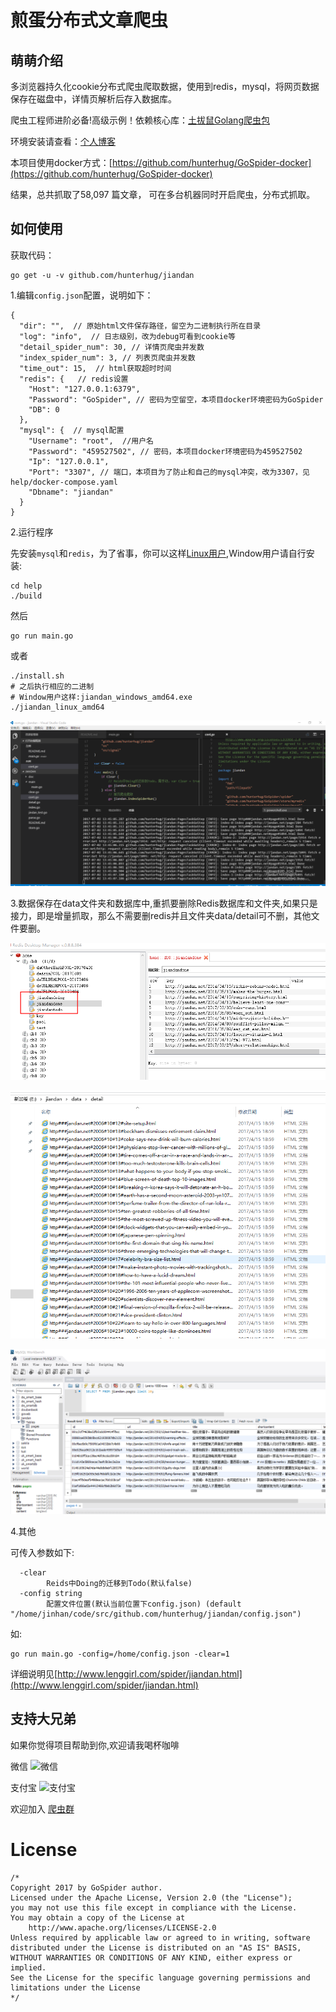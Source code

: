 # 煎蛋分布式文章爬虫

## 萌萌介绍

多浏览器持久化cookie分布式爬虫爬取数据，使用到redis，mysql，将网页数据保存在磁盘中，详情页解析后存入数据库。

爬虫工程师进阶必备!高级示例！依赖核心库：[土拔鼠Golang爬虫包](https://github.com/hunterhug/GoSpider)

环境安装请查看：[个人博客](http://www.lenggirl.com/tool/gospider-env.html)

本项目使用docker方式：[https://github.com/hunterhug/GoSpider-docker](https://github.com/hunterhug/GoSpider-docker)

结果，总共抓取了58,097 篇文章， 可在多台机器同时开启爬虫，分布式抓取。

## 如何使用

获取代码：

```
go get -u -v github.com/hunterhug/jiandan
```

1.编辑`config.json`配置，说明如下：

```
{
  "dir": "",  // 原始html文件保存路径，留空为二进制执行所在目录
  "log": "info",  // 日志级别，改为debug可看到cookie等
  "detail_spider_num": 30, // 详情页爬虫并发数
  "index_spider_num": 3, // 列表页爬虫并发数
  "time_out": 15,  // html获取超时时间
  "redis": {   // redis设置
    "Host": "127.0.0.1:6379",
    "Password": "GoSpider", // 密码为空留空，本项目docker环境密码为GoSpider
    "DB": 0
  },
  "mysql": {  // mysql配置
    "Username": "root",  //用户名
    "Password": "459527502", // 密码，本项目docker环境密码为459527502
    "Ip": "127.0.0.1",
    "Port": "3307", // 端口，本项目为了防止和自己的mysql冲突，改为3307，见help/docker-compose.yaml
    "Dbname": "jiandan"
  }
}

```

2.运行程序

先安装`mysql`和`redis`，为了省事，你可以这样[Linux用户](help/README.md),Window用户请自行安装:

```
cd help
./build
```

然后

```
go run main.go
```

或者

```
./install.sh 
# 之后执行相应的二进制
# Window用户这样:jiandan_windows_amd64.exe 
./jiandan_linux_amd64
```

![](doc/jiandan/xx.png)

3.数据保存在data文件夹和数据库中,重抓要删除Redis数据库和文件夹,如果只是接力，即是增量抓取，那么不需要删redis并且文件夹data/detail可不删，其他文件要删。

![](doc/jiandan/redis.png)

![](doc/jiandan/file.png)

![](doc/jiandan/mysql.png)

4.其他

可传入参数如下:
```
  -clear
        Reids中Doing的迁移到Todo(默认false)
  -config string
        配置文件位置(默认当前位置下config.json) (default "/home/jinhan/code/src/github.com/hunterhug/jiandan/config.json")

```

如:

```
go run main.go -config=/home/config.json -clear=1
```

详细说明见[http://www.lenggirl.com/spider/jiandan.html](http://www.lenggirl.com/spider/jiandan.html)

## 支持大兄弟

如果你觉得项目帮助到你,欢迎请我喝杯咖啡

微信
![微信](https://raw.githubusercontent.com/hunterhug/hunterhug.github.io/master/static/jpg/wei.png)

支付宝
![支付宝](https://raw.githubusercontent.com/hunterhug/hunterhug.github.io/master/static/jpg/ali.png)

欢迎加入 [爬虫群](https://segmentfault.com/g/1570000010693834)

# License

```
/*
Copyright 2017 by GoSpider author.
Licensed under the Apache License, Version 2.0 (the "License");
you may not use this file except in compliance with the License.
You may obtain a copy of the License at
    http://www.apache.org/licenses/LICENSE-2.0
Unless required by applicable law or agreed to in writing, software
distributed under the License is distributed on an "AS IS" BASIS,
WITHOUT WARRANTIES OR CONDITIONS OF ANY KIND, either express or implied.
See the License for the specific language governing permissions and
limitations under the License
*/
```